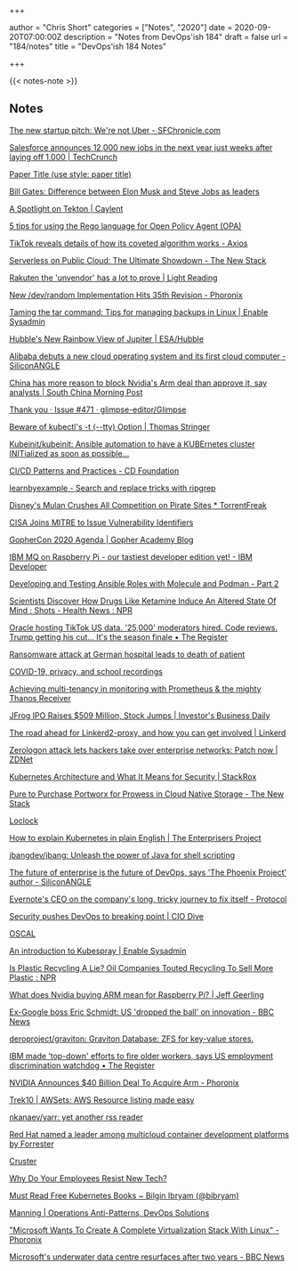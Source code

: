 +++

author = "Chris Short"
categories = ["Notes", "2020"]
date = 2020-09-20T07:00:00Z
description = "Notes from DevOps'ish 184"
draft = false
url = "184/notes"
title = "DevOps'ish 184 Notes"

+++

{{< notes-note >}}

## Notes

[The new startup pitch: We're not Uber - SFChronicle.com](https://www.sfchronicle.com/business/article/The-new-startup-pitch-We-re-not-Uber-15579206.php)

[Salesforce announces 12,000 new jobs in the next year just weeks after laying off 1,000 | TechCrunch](https://techcrunch.com/2020/09/18/salesforce-announces-12000-new-jobs-in-the-next-year-just-weeks-after-laying-off-1000/)

[Paper Title (use style: paper title)](https://www.ndss-symposium.org/wp-content/uploads/2019/02/usec2019_02-4_Steves_paper.pdf)

[Bill Gates: Difference between Elon Musk and Steve Jobs as leaders](https://www.cnbc.com/2020/09/18/bill-gates-difference-between-elon-musk-and-steve-jobs-as-leaders.html)

[A Spotlight on Tekton | Caylent](https://caylent.com/spotlight-on-tekton)

[5 tips for using the Rego language for Open Policy Agent (OPA)](https://www.fugue.co/blog/5-tips-for-using-the-rego-language-for-open-policy-agent-opa)

[TikTok reveals details of how its coveted algorithm works - Axios](https://www.axios.com/inside-tiktoks-killer-algorithm-52454fb2-6bab-405d-a407-31954ac1cf16.html?utm_source=Pointer&utm_campaign=13d6351f9b-ISSUE_205_COPY_01&utm_medium=email&utm_term=0_6ba2b83261-13d6351f9b-300312877)

[Serverless on Public Cloud: The Ultimate Showdown - The New Stack](https://thenewstack.io/serverless-on-public-cloud-the-ultimate-showdown/)

[Rakuten the 'unvendor' has a lot to prove | Light Reading](https://www.lightreading.com/cloud-nativenfv/rakuten-unvendor-has-lot-to-prove/d/d-id/763998)

[New /dev/random Implementation Hits 35th Revision - Phoronix](https://www.phoronix.com/scan.php?page=news_item&px=LRNG-dev-random-35)

[Taming the tar command: Tips for managing backups in Linux | Enable Sysadmin](https://www.redhat.com/sysadmin/taming-tar-command)

[Hubble's New Rainbow View of Jupiter | ESA/Hubble](https://www.spacetelescope.org/images/heic2017b/)

[Alibaba debuts a new cloud operating system and its first cloud computer - SiliconANGLE](https://siliconangle.com/2020/09/17/alibaba-debuts-new-cloud-operating-system-first-cloud-computer/)

[China has more reason to block Nvidia's Arm deal than approve it, say analysts | South China Morning Post](https://www.scmp.com/tech/big-tech/article/3102030/china-has-more-reason-block-nvidias-arm-deal-approve-it-say-analysts)

[Thank you · Issue #471 · glimpse-editor/Glimpse](https://github.com/glimpse-editor/Glimpse/issues/471)

[Beware of kubectl's -t (--tty) Option | Thomas Stringer](https://trstringer.com/kubectl-tty-issues/)

[Kubeinit/kubeinit: Ansible automation to have a KUBErnetes cluster INITialized as soon as possible...](https://github.com/kubeinit/kubeinit)

[CI/CD Patterns and Practices - CD Foundation](https://cd.foundation/blog/2020/09/17/ci-cd-patterns-and-practices/)

[learnbyexample - Search and replace tricks with ripgrep](https://learnbyexample.github.io/substitution-with-ripgrep/)

[Disney's Mulan Crushes All Competition on Pirate Sites * TorrentFreak](https://torrentfreak.com/disneys-mulan-crushes-all-competition-on-pirate-sites-200917/)

[CISA Joins MITRE to Issue Vulnerability Identifiers](https://www.darkreading.com/vulnerabilities---threats/vulnerability-management/cisa-joins-mitre-to-issue-vulnerability-identifiers/d/d-id/1338930)

[GopherCon 2020 Agenda | Gopher Academy Blog](https://blog.gopheracademy.com/gophercon-2020-agenda/)

[IBM MQ on Raspberry Pi - our tastiest developer edition yet! - IBM Developer](https://developer.ibm.com/components/ibm-mq/blogs/ibm-mq-on-raspberry-pi-our-tastiest-developer-edition-yet/)

[Developing and Testing Ansible Roles with Molecule and Podman - Part 2](https://www.ansible.com/blog/developing-and-testing-ansible-roles-with-molecule-and-podman-part-2)

[Scientists Discover How Drugs Like Ketamine Induce An Altered State Of Mind : Shots - Health News : NPR](https://www.npr.org/sections/health-shots/2020/09/16/913565163/scientists-discover-way-to-induce-altered-state-of-mind-without-drugs)

[Oracle hosting TikTok US data. '25,000' moderators hired. Code reviews. Trump getting his cut... It's the season finale • The Register](https://www.theregister.com/2020/09/16/tiktok_oracle_trump/)

[Ransomware attack at German hospital leads to death of patient](https://www.bleepingcomputer.com/news/security/ransomware-attack-at-german-hospital-leads-to-death-of-patient/)

[COVID-19, privacy, and school recordings](https://iapp.org/news/a/covid-19-privacy-and-school-recordings/)

[Achieving multi-tenancy in monitoring with Prometheus & the mighty Thanos Receiver](https://www.infracloud.io/blogs/multi-tenancy-monitoring-thanos-receiver/)

[JFrog IPO Raises $509 Million, Stock Jumps | Investor's Business Daily](https://www.investors.com/news/technology/jfrog-ipo-raises-509-million-pricing-above-range/)

[The road ahead for Linkerd2-proxy, and how you can get involved | Linkerd](https://linkerd.io/2020/09/02/the-road-ahead-for-linkerd2-proxy/)

[Zerologon attack lets hackers take over enterprise networks: Patch now | ZDNet](https://www.zdnet.com/article/zerologon-attack-lets-hackers-take-over-enterprise-networks/)

[Kubernetes Architecture and What It Means for Security | StackRox](https://www.stackrox.com/post/2020/09/kubernetes-architecture-and-what-it-means-for-security/)

[Pure to Purchase Portworx for Prowess in Cloud Native Storage - The New Stack](https://thenewstack.io/pure-to-purchase-portworx-for-prowess-in-cloud-native-storage/)

[Loclock](https://www.ionstage.org/loclock/#QW1lcmljYS9OZXdfWW9yayxFdXJvcGUvTG9uZG9uLEFzaWEvVG9reW8)

[How to explain Kubernetes in plain English | The Enterprisers Project](https://enterprisersproject.com/article/2017/10/how-explain-kubernetes-plain-english)

[jbangdev/jbang: Unleash the power of Java for shell scripting](https://github.com/jbangdev/jbang)

[The future of enterprise is the future of DevOps, says 'The Phoenix Project' author - SiliconANGLE](https://siliconangle.com/2020/09/15/future-enterprise-future-devops-says-phoenix-project-author-datadriven2020/)

[Evernote's CEO on the company's long, tricky journey to fix itself - Protocol](https://www.protocol.com/evernote-reboot-ian-small)

[Security pushes DevOps to breaking point | CIO Dive](https://www.ciodive.com/news/gartner-devops-security-risk-developers/585274/)

[OSCAL](https://pages.nist.gov/OSCAL/)

[An introduction to Kubespray | Enable Sysadmin](https://www.redhat.com/sysadmin/kubespray-deploy-kubernetes)

[Is Plastic Recycling A Lie? Oil Companies Touted Recycling To Sell More Plastic : NPR](https://www.npr.org/2020/09/11/897692090/how-big-oil-misled-the-public-into-believing-plastic-would-be-recycled)

[What does Nvidia buying ARM mean for Raspberry Pi? | Jeff Geerling](https://www.jeffgeerling.com/blog/2020/what-does-nvidia-buying-arm-mean-raspberry-pi)

[Ex-Google boss Eric Schmidt: US 'dropped the ball' on innovation - BBC News](https://www.bbc.com/news/business-54100001)

[deroproject/graviton: Graviton Database: ZFS for key-value stores.](https://github.com/deroproject/graviton)

[IBM made ‘top-down' efforts to fire older workers, says US employment discrimination watchdog • The Register](https://www.theregister.com/2020/09/14/ibm_age_discrimination_finding/)

[NVIDIA Announces $40 Billion Deal To Acquire Arm - Phoronix](https://www.phoronix.com/scan.php?page=news_item&px=NVIDIA-Buying-Arm)

[Trek10 | AWSets: AWS Resource listing made easy](https://www.trek10.com/blog/awsets-aws-resource-listing-made-easy)

[nkanaev/yarr: yet another rss reader](https://github.com/nkanaev/yarr)

[Red Hat named a leader among multicloud container development platforms by Forrester](https://www.redhat.com/en/resources/forrester-wave-multicloud-container-platform-analyst-material)

[Cruster](https://cruster.io/)

[Why Do Your Employees Resist New Tech?](https://hbr.org/2020/08/why-do-your-employees-resist-new-tech?utm_medium=email&utm_source=newsletter_monthly&utm_campaign=technology_activesubs&utm_content=signinnudge&deliveryName=DM96385)

[Must Read Free Kubernetes Books ~ Bilgin Ibryam (@bibryam)](http://www.ofbizian.com/2020/09/must-read-free-kubernetes-books.html)

[Manning | Operations Anti-Patterns, DevOps Solutions](https://www.manning.com/books/operations-anti-patterns-devops-solutions)

["Microsoft Wants To Create A Complete Virtualization Stack With Linux" - Phoronix](https://www.phoronix.com/scan.php?page=news_item&px=Microsoft-Linux-Root-Partition)

[Microsoft's underwater data centre resurfaces after two years - BBC News](https://www.bbc.com/news/technology-54146718)
